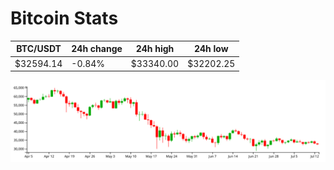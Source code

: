 # Bitcoin Stats

BTC/USDT|24h change|24h high|24h low|
|---|---|---|---|
|$32594.14|-0.84%|$33340.00|$32202.25|

<img src="./chart.svg">
